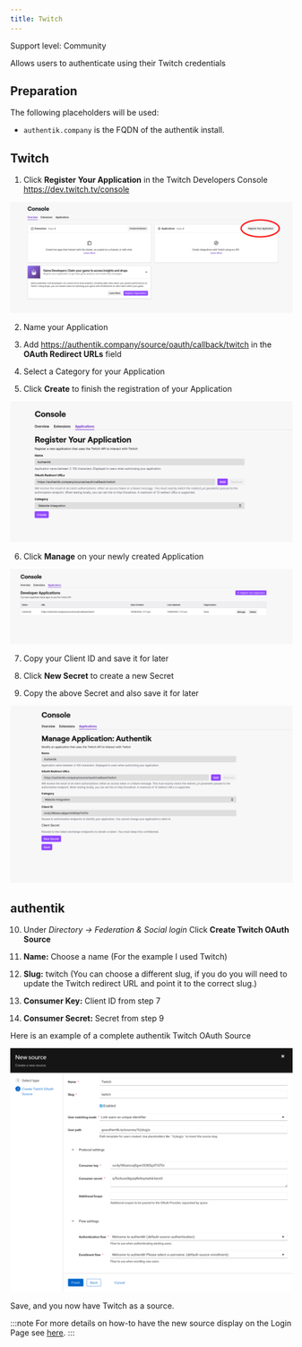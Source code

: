```yaml
---
title: Twitch
---
```


<span class="badge badge--secondary">Support level: Community</span>

Allows users to authenticate using their Twitch credentials

## Preparation

The following placeholders will be used:

-   `authentik.company` is the FQDN of the authentik install.

## Twitch

1. Click **Register Your Application** in the Twitch Developers Console https://dev.twitch.tv/console

![Register Your Application Button](./twitch1.png)

2. Name your Application

3. Add https://authentik.company/source/oauth/callback/twitch in the **OAuth Redirect URLs** field

4. Select a Category for your Application

5. Click **Create** to finish the registration of your Application

![Create Application](./twitch2.png)

6. Click **Manage** on your newly created Application

![Manage Application](./twitch3.png)

7. Copy your Client ID and save it for later

8. Click **New Secret** to create a new Secret

9. Copy the above Secret and also save it for later

![Copy Keys](./twitch4.png)

## authentik

10. Under _Directory -> Federation & Social login_ Click **Create Twitch OAuth Source**

11. **Name:** Choose a name (For the example I used Twitch)
12. **Slug:** twitch (You can choose a different slug, if you do you will need to update the Twitch redirect URL and point it to the correct slug.)
13. **Consumer Key:** Client ID from step 7
14. **Consumer Secret:** Secret from step 9

Here is an example of a complete authentik Twitch OAuth Source

![Authentik Source Example](./twitch5.png)

Save, and you now have Twitch as a source.

:::note
For more details on how-to have the new source display on the Login Page see [here](../../index.md#add-sources-to-default-login-page).
:::
